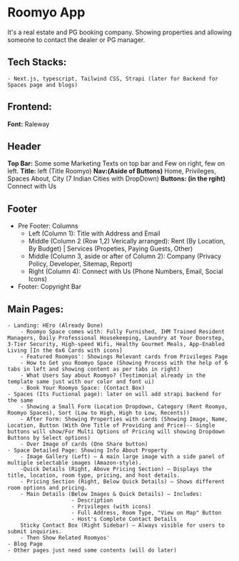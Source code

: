 # Roomyo App

It's a real estate and PG booking company. Showing properties and allowing someone to contact the dealer or PG manager.

## Tech Stacks:
    - Next.js, typescript, Tailwind CSS, Strapi (later for Backend for Spaces page and blogs) 


## Frontend:
**Font:** Raleway

## Header
**Top Bar:** Some some Marketing Texts on top bar and Few on right, few on left.
**Title:** left (Title Roomyo)
**Nav:(Aside of Buttons)** Home, Privileges, Spaces About, City (7 Indian Cities with DropDown)
**Buttons: (in the rgiht)** Connect with Us


## Footer
- Pre Footer: Columns
    - Left (Column 1): Title with Address and Email
    - Middle (Column 2 (Row 1,2) Verically arranged): Rent (By Location, By Budget) | Services (Propeties, Paying Guests, Other)
    - Middle (Column 3, aside or after of Column 2): Company (Privacy Policy, Developer, Sitemap, Report)
    - Right (Column 4): Connect with Us (Phone Numbers, Email, Social Icons)
- Footer: Copyright Bar

## Main Pages:
    - Landing: HEro (Already Done)
        - Roomyo Space comes with: Fully Furnished, IHM Trained Resident Managers, Daily Professional Housekeeping, Laundry at Your Doorstep, 3-Tier Security, High-speed Wifi, Healthy Gourmet Meals, App-Enabled Living [In the 6x6 Cards with icons]
        - Featured Roomyos': Showings Relevant cards from Privileges Page
        - How to Get you Roomyo Space (Showing Process with the help of 6 tabs in left and showing content as per tabs in right)
        - What Users Say about Roomyo? (Testimonial already in the template same just with our color and font ui)
        - Book Your Roomyo Space: (Contact Box)
    - Spaces (Its Fuctional page): later on will add strapi backend for the same
        - Showing a Small Form (Location Dropdown, Category (Rent Roomyo, Roomyo Spaces), Sort (Low to High, High to Low, Recents))
        - After Form: Showing Properties with cards (Showing Image, Name, Location, Button (With One Title of Providing and Price)-- Single buttons will show/For Multi Options of Pricing will showing Dropdown Buttons by Select options)
        - Over Image of cards (One Share button)
    - Space Detailed Page: Showing Info About Property
        - Image Gallery (Left) – A main large image with a side panel of multiple selectable images (Amazon-style).
        -Quick Details (Right, Above Pricing Section) – Displays the title, location, room type, pricing, and host details.
        - Pricing Section (Right, Below Quick Details) – Shows different room options and pricing.
        - Main Details (Below Images & Quick Details) – Includes:
                        - Description
                        - Privileges (with icons)
                        - Full Address, Room Type, "View on Map" Button
                        - Host's Complete Contact Details
        Sticky Contact Box (Right Sidebar) – Always visible for users to submit inquiries.
        - Then Show Related Roomyos'
    - Blog Page
    - Other pages just need some contents (will do later)


